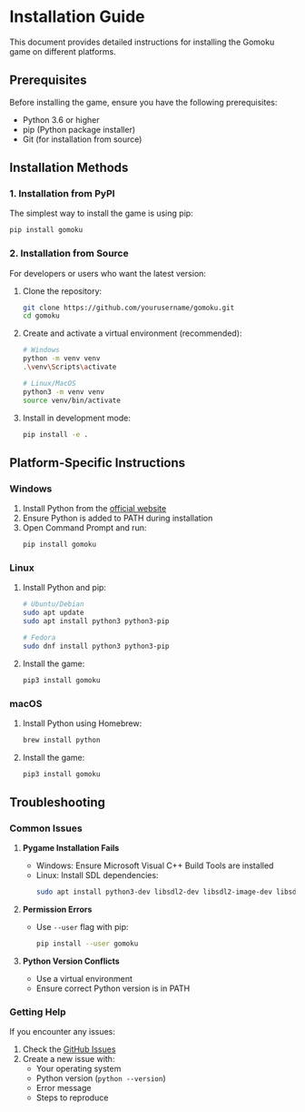 # Installation Guide

This document provides detailed instructions for installing the Gomoku game on different platforms.

## Prerequisites

Before installing the game, ensure you have the following prerequisites:

- Python 3.6 or higher
- pip (Python package installer)
- Git (for installation from source)

## Installation Methods

### 1. Installation from PyPI

The simplest way to install the game is using pip:

```bash
pip install gomoku
```

### 2. Installation from Source

For developers or users who want the latest version:

1. Clone the repository:
   ```bash
   git clone https://github.com/yourusername/gomoku.git
   cd gomoku
   ```

2. Create and activate a virtual environment (recommended):
   ```bash
   # Windows
   python -m venv venv
   .\venv\Scripts\activate

   # Linux/MacOS
   python3 -m venv venv
   source venv/bin/activate
   ```

3. Install in development mode:
   ```bash
   pip install -e .
   ```

## Platform-Specific Instructions

### Windows

1. Install Python from the [official website](https://www.python.org/downloads/)
2. Ensure Python is added to PATH during installation
3. Open Command Prompt and run:
   ```bash
   pip install gomoku
   ```

### Linux

1. Install Python and pip:
   ```bash
   # Ubuntu/Debian
   sudo apt update
   sudo apt install python3 python3-pip

   # Fedora
   sudo dnf install python3 python3-pip
   ```

2. Install the game:
   ```bash
   pip3 install gomoku
   ```

### macOS

1. Install Python using Homebrew:
   ```bash
   brew install python
   ```

2. Install the game:
   ```bash
   pip3 install gomoku
   ```

## Troubleshooting

### Common Issues

1. **Pygame Installation Fails**
   - Windows: Ensure Microsoft Visual C++ Build Tools are installed
   - Linux: Install SDL dependencies:
     ```bash
     sudo apt install python3-dev libsdl2-dev libsdl2-image-dev libsdl2-mixer-dev libsdl2-ttf-dev
     ```

2. **Permission Errors**
   - Use `--user` flag with pip:
     ```bash
     pip install --user gomoku
     ```

3. **Python Version Conflicts**
   - Use a virtual environment
   - Ensure correct Python version is in PATH

### Getting Help

If you encounter any issues:

1. Check the [GitHub Issues](https://github.com/yourusername/gomoku/issues)
2. Create a new issue with:
   - Your operating system
   - Python version (`python --version`)
   - Error message
   - Steps to reproduce 